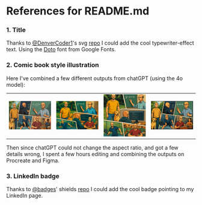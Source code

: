 # References for README.md

### 1. Title

Thanks to [@DenverCoder1](https://github.com/denvercoder1)'s svg [repo](https://github.com/denvercoder1/readme-typing-svg) I could add the cool typewriter-effect text. Using the [Doto](https://fonts.google.com/specimen/Doto) font from Google Fonts. 

### 2. Comic book style illustration

Here I've combined a few different outputs from chatGPT (using the 4o model):
<table>
  <tr>
    <td><img src="images/v1.png"></td>
    <td><img src="images/v2.png"></td>
    <td><img src="images/v3.png"></td>
    <td><img src="images/v4.png"></td>
  </tr>
 </table>

Then since chatGPT could not change the aspect ratio, and got a few details wrong, I spent a few hours editing and combining the outputs on Procreate and Figma.

### 3. LinkedIn badge

Thanks to [@badges](https://github.com/badges)' shields [repo](https://github.com/badges/shields) I could add the cool badge pointing to my LinkedIn page.